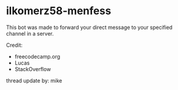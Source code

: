 # ilkomerz58-menfess
This bot was made to forward your direct message to your specified channel in a server. 

Credit: 
 - freecodecamp.org 
 - Lucas
 - StackOverflow

thread update by: mike
